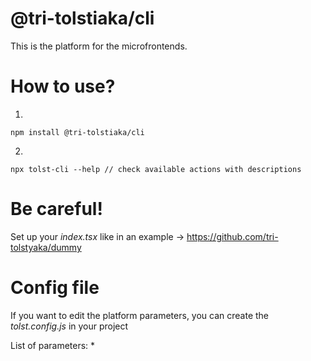 # @tri-tolstiaka/cli
This is the platform for the microfrontends.

# How to use?
1.

```
npm install @tri-tolstiaka/cli
```

2. 

```
npx tolst-cli --help // check available actions with descriptions
```

# Be careful!
Set up your *index.tsx* like in an example -> https://github.com/tri-tolstyaka/dummy

# Config file
If you want to edit the platform parameters, you can create the *tolst.config.js* in your project

List of parameters:
* 